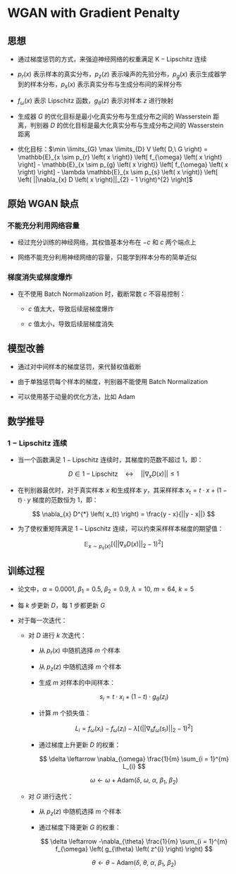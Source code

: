 # $\mathrm{WGAN \ with \ Gradient \ Penalty}$

## 思想

- 通过梯度惩罚的方式，来强迫神经网络的权重满足 $\mathrm{K-Lipschitz}$ 连续

- $p_{r} \left( x \right)$ 表示样本的真实分布，$p_{z} \left( z \right)$ 表示噪声的先验分布，$p_{g} \left( x \right)$ 表示生成器学到的样本分布，$p_{s} \left( x \right)$ 表示真实分布与生成分布间的采样分布

- $f_{\omega} \left( x \right)$ 表示 $\mathrm{Lipschitz}$ 函数，$g_{\theta} \left( z \right)$ 表示对样本 $z$ 进行映射

- 生成器 $G$ 的优化目标是最小化真实分布与生成分布之间的 $\mathrm{Wasserstein}$ 距离，判别器 $D$ 的优化目标是最大化真实分布与生成分布之间的 $\mathrm{Wasserstein}$ 距离

- 优化目标：$\min \limits_{G} \max \limits_{D} V \left( D,\ G \right) = \mathbb{E}_{x \sim p_{r} \left( x \right)} \left[ f_{\omega} \left( x \right) \right] - \mathbb{E}_{x \sim p_{g} \left( x \right)} \left[ f_{\omega} \left( x \right) \right] - \lambda \mathbb{E}_{x \sim p_{s} \left( x \right)} \left[ \left( ||\nabla_{x} D \left( x \right)||_{2} - 1 \right)^{2} \right]$

## 原始 $\mathrm{WGAN}$ 缺点

### 不能充分利用网络容量

- 经过充分训练的神经网络，其权值基本分布在 $-c$ 和 $c$ 两个端点上

- 网络不能充分利用神经网络的容量，只能学到样本分布的简单近似

### 梯度消失或梯度爆炸

- 在不使用 $\mathrm{Batch \ Normalization}$ 时，截断常数 $c$ 不容易控制：

  - $c$ 值太大，导致后续层梯度爆炸

  - $c$ 值太小，导致后续层梯度消失

## 模型改善

- 通过对中间样本的梯度惩罚，来代替权值截断

- 由于单独惩罚每个样本的梯度，判别器不能使用 $\mathrm{Batch \ Normalization}$

- 可以使用基于动量的优化方法，比如 $\mathrm{Adam}$

## 数学推导

### $\mathrm{1-Lipschitz}$ 连续

- 当一个函数满足 $\mathrm{1-Lipschitz}$ 连续时，其梯度的范数不超过 $1$，即：

  $$
  D \in \mathrm{1-Lipschitz} \quad \leftrightarrow \quad ||\nabla_{x} D \left( x \right)|| \leq 1
  $$

- 在判别器最优时，对于真实样本 $x$ 和生成样本 $y$，其采样样本 $x_{t} = t \cdot x + \left( 1 - t \right) \cdot y$ 梯度的范数恒为 $1$，即：

  $$
  \nabla_{x} D^{*} \left( x_{t} \right) = \frac{y - x}{||y - x||}
  $$

- 为了使权重矩阵满足 $\mathrm{1-Lipschitz}$ 连续，可以约束采样样本梯度的期望值：

  $$
  \mathbb{E}_{x \sim p_{s} \left( x \right)} \left[ \left( ||\nabla_{x} D \left( x \right)||_{2} - 1 \right)^{2} \right]
  $$

## 训练过程

- 论文中，$\alpha = 0.0001, \ \beta_{1} = 0.5, \ \beta_{2} = 0.9, \ \lambda = 10, \ m = 64, \ k = 5$

- 每 $k$ 步更新 $D$，每 $1$ 步都更新 $G$

- 对于每一次迭代：

  - 对 $D$ 进行 $k$ 次迭代：

    - 从 $p_{r} \left( x \right)$ 中随机选择 $m$ 个样本

    - 从 $p_{z} \left( z \right)$ 中随机选择 $m$ 个样本

    - 生成 $m$ 对样本的中间样本：

      $$
      s_{i} = t \cdot x_{i} + \left( 1 - t \right) \cdot g_{\theta} \left( z_{i} \right)
      $$

    - 计算 $m$ 个损失值：

      $$
      L_{i} = f_{\omega} \left( x_{i} \right) - f_{\omega} \left( z_{i} \right) - \lambda \left[ \left( ||\nabla_{s} f_{\omega} \left( s_{i} \right)||_{2} - 1 \right)^{2} \right]
      $$

    - 通过梯度上升更新 $D$ 的权重：

      $$
      \delta \leftarrow \nabla_{\omega} \frac{1}{m} \sum_{i = 1}^{m} L_{i}
      $$

      $$
      \omega \leftarrow \omega + \mathrm{Adam} \left( \delta, \ \omega, \ \alpha, \ \beta_{1}, \ \beta_{2} \right)
      $$

  - 对 $G$ 进行迭代：

    - 从 $p_{z} \left( z \right)$ 中随机选择 $m$ 个样本

    - 通过梯度下降更新 $G$ 的权重：

      $$
      \delta \leftarrow -\nabla_{\theta} \frac{1}{m} \sum_{i = 1}^{m} f_{\omega} \left( g_{\theta} \left( z^{i} \right) \right)
      $$

      $$
      \theta \leftarrow \theta - \mathrm{Adam} \left( \delta, \ \theta, \ \alpha, \ \beta_{1}, \ \beta_{2} \right)
      $$